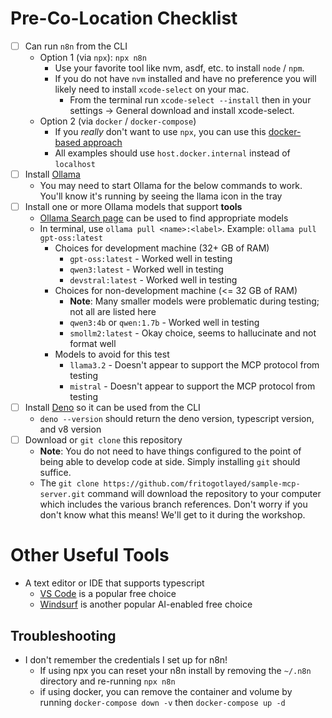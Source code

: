 # Pre-Co-Location Checklist

- [ ] Can run `n8n` from the CLI
  - Option 1 (via `npx`): `npx n8n`
    - Use your favorite tool like nvm, asdf, etc. to install `node` / `npm`.
    - If you do not have `nvm` installed and have no preference you will likely need to install `xcode-select` on your
      mac.
      - From the terminal run `xcode-select --install` then in your settings -> General download and install
        xcode-select.
  - Option 2 (via `docker` / `docker-compose`)
    - If you _really_ don't want to use `npx`, you can use this
      [docker-based approach](https://github.com/fritogotlayed/n8n-playground)
    - All examples should use `host.docker.internal` instead of `localhost`
- [ ] Install [Ollama](https://ollama.com/download)
  - You may need to start Ollama for the below commands to work. You'll know it's running by seeing the llama icon in
    the tray
- [ ] Install one or more Ollama models that support **tools**
  - [Ollama Search page](https://ollama.com/search?c=tools) can be used to find appropriate models
  - In terminal, use `ollama pull <name>:<label>`. Example: `ollama pull gpt-oss:latest`
    - Choices for development machine (32+ GB of RAM)
      - `gpt-oss:latest` - Worked well in testing
      - `qwen3:latest` - Worked well in testing
      - `devstral:latest` - Worked well in testing
    - Choices for non-development machine (<= 32 GB of RAM)
      - **Note**: Many smaller models were problematic during testing; not all are listed here
      - `qwen3:4b` or `qwen:1.7b` - Worked well in testing
      - `smollm2:latest` - Okay choice, seems to hallucinate and not format well
    - Models to avoid for this test
      - `llama3.2` - Doesn't appear to support the MCP protocol from testing
      - `mistral` - Doesn't appear to support the MCP protocol from testing
- [ ] Install [Deno](https://deno.com/) so it can be used from the CLI
  - `deno --version` should return the deno version, typescript version, and v8 version
- [ ] Download or `git clone` this repository
  - **Note**: You do not need to have things configured to the point of being able to develop code at side. Simply
    installing `git` should suffice.
  - The `git clone https://github.com/fritogotlayed/sample-mcp-server.git` command will download the repository to your
    computer which includes the various branch references. Don't worry if you don't know what this means! We'll get to
    it during the workshop.

# Other Useful Tools

- A text editor or IDE that supports typescript
  - [VS Code](https://code.visualstudio.com/) is a popular free choice
  - [Windsurf](https://windsurf.com/download) is another popular AI-enabled free choice

## Troubleshooting

- I don't remember the credentials I set up for n8n!
  - If using npx you can reset your n8n install by removing the `~/.n8n` directory and re-running `npx n8n`
  - if using docker, you can remove the container and volume by running `docker-compose down -v` then
    `docker-compose up -d`
